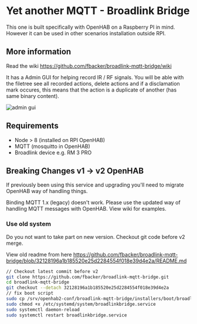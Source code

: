 # Yet another MQTT - Broadlink Bridge

This one is built specifically with OpenHAB on a Raspberry PI in mind. However it can be used in other scenarios installation outside RPI.

## More information

Read the wiki https://github.com/fbacker/broadlink-mqtt-bridge/wiki

It has a Admin GUI for helping record IR / RF signals. You will be able with the filetree see all recorded actions, delete actions and if a disclamation mark occures, this means that the action is a duplicate of another (has same binary content).

![admin gui](https://raw.githubusercontent.com/fbacker/broadlink-mqtt-bridge/master/github/gui.png)

## Requirements

- Node > 8 (installed on RPI OpenHAB)
- MQTT (mosquitto in OpenHAB)
- Broadlink device e.g. RM 3 PRO

## Breaking Changes v1 -> v2 OpenHAB

If previously been using this service and upgrading you'll need to migrate OpenHAB way of handling things.

Binding MQTT 1.x (legacy) doesn't work. Please use the updated way of handling MQTT messages with OpenHAB. View wiki for examples.

### Use old system

Do you not want to take part on new version. Checkout git code before v2 merge.

View old readme from here https://github.com/fbacker/broadlink-mqtt-bridge/blob/32128196a1b185520e25d2284554f018e39d4e2a/README.md

```bash
// Checkout latest commit before v2
git clone https://github.com/fbacker/broadlink-mqtt-bridge.git
cd broadlink-mqtt-bridge
git checkout --detach 32128196a1b185520e25d2284554f018e39d4e2a
// fix boot script
sudo cp /srv/openhab2-conf/broadlink-mqtt-bridge/installers/boot/broadlinkbridge.service /etc/systemd/system/
sudo chmod +x /etc/systemd/system/broadlinkbridge.service
sudo systemctl daemon-reload
sudo systemctl restart broadlinkbridge.service
```
